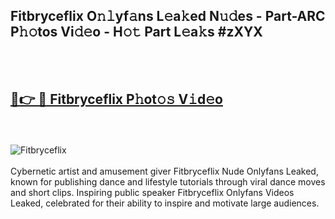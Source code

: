 <h2>Fitbryceflix O𝚗𝚕yf𝚊ns L𝚎a𝚔ed N𝚞𝚍es - Part-ARC P𝚑𝚘tos Vi𝚍𝚎o - H𝚘𝚝 Part L𝚎a𝚔s #zXYX</h2>
<br>
<br>
<h2><a href="https://sinosizo.online/live/video.php?q=fitbryceflix">🔗👉 🔴 Fitbryceflix P𝚑ot𝚘𝚜 V𝚒d𝚎o</a></h2>
<br>
<br>
<a href="https://sinosizo.online/live/video.php?q=fitbryceflix" rel="nofollow" data-target="animated-image.originalLink"><img src="https://i.imgur.com/0qMVB7G.gif" alt="Fitbryceflix" style="max-width: 100%; display: inline-block;" data-target="animated-image.originalImage"></a>
</div>
<br>
<br>
Cybernetic artist and amusement giver Fitbryceflix Nude Onlyfans Leaked, known for publishing dance and lifestyle tutorials through viral dance moves and short clips. Inspiring public speaker Fitbryceflix Onlyfans Videos Leaked, celebrated for their ability to inspire and motivate large audiences.  
<br>